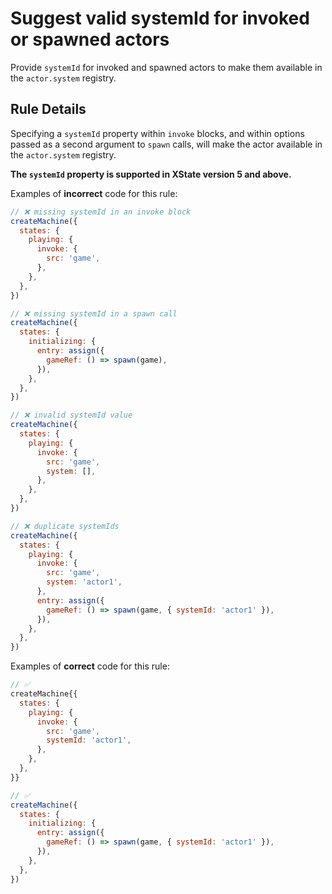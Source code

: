 # Suggest valid systemId for invoked or spawned actors

Provide `systemId` for invoked and spawned actors to make them available in the `actor.system` registry.

## Rule Details

Specifying a `systemId` property within `invoke` blocks, and within options passed as a second argument to `spawn` calls, will make the actor available in the `actor.system` registry.

**The `systemId` property is supported in XState version 5 and above.**

Examples of **incorrect** code for this rule:

```javascript
// ❌ missing systemId in an invoke block
createMachine({
  states: {
    playing: {
      invoke: {
        src: 'game',
      },
    },
  },
})

// ❌ missing systemId in a spawn call
createMachine({
  states: {
    initializing: {
      entry: assign({
        gameRef: () => spawn(game),
      }),
    },
  },
})

// ❌ invalid systemId value
createMachine({
  states: {
    playing: {
      invoke: {
        src: 'game',
        system: [],
      },
    },
  },
})

// ❌ duplicate systemIds
createMachine({
  states: {
    playing: {
      invoke: {
        src: 'game',
        system: 'actor1',
      },
      entry: assign({
        gameRef: () => spawn(game, { systemId: 'actor1' }),
      }),
    },
  },
})
```

Examples of **correct** code for this rule:

```javascript
// ✅
createMachine{{
  states: {
    playing: {
      invoke: {
        src: 'game',
        systemId: 'actor1',
      },
    },
  },
}}

// ✅
createMachine({
  states: {
    initializing: {
      entry: assign({
        gameRef: () => spawn(game, { systemId: 'actor1' }),
      }),
    },
  },
})
```
